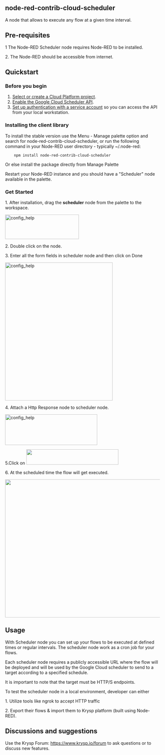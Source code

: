 ## node-red-contrib-cloud-scheduler
A node that allows to execute any flow at a given time interval.


## Pre-requisites

<p>1 The Node-RED Scheduler node requires Node-RED to be installed.</p>
<p>2. The Node-RED should be accessible from internet.</p>

## Quickstart

### Before you begin

1.  [Select or create a Cloud Platform project][projects].
1.  [Enable the Google Cloud Scheduler API][enable_api].
1.  [Set up authentication with a service account][auth] so you can access the
    API from your local workstation.
    

### Installing the client library


To install the stable version use the Menu - Manage palette option and search for node-red-contrib-cloud-scheduler, or run the following command in your Node-RED user directory - typically ~/.node-red: 

        npm install node-red-contrib-cloud-scheduler

Or else install the package directly from Manage Palette

Restart your Node-RED instance and you should have a "Scheduler" node available in the palette.

### Get Started


<p>1. After installation, drag the <b>scheduler</b> node from the palette to the workspace.</p>
<p> <img src='https://static.node.iopulsedev.net/nodes/Scheduler_node.png' alt='config_help' width="240" height="80" /></p>
<p>2. Double click on the node.</p>
<p>3. Enter all the form fields in scheduler node and then click on Done</p>
<p> <img src='https://static.node.iopulsedev.net/nodes/Scheduler_completed_form.png' alt='config_help' width="350" height="450" /></p>
<p>4. Attach a Http Response node to scheduler node.</p>
<p> <img src='https://static.node.iopulsedev.net/nodes/Scheduler_HTTP_Debug.png' alt='config_help' width="300" height="100" /></p>
<p>5.Click on <img src="https://static.node.iopulsedev.net/nodes/deploy_to_cloud.png" width="300" height="50" /></p>
<p>6. At the scheduled time the flow will get executed.</p>
<img src="https://static.node.iopulsedev.net/nodes/Scheduler_Ouput.png" width="900" height="450" /></p>

## Usage

<p>With Scheduler node you can set up your flows to be executed at defined times or regular intervals. The scheduler node work as a cron job for your flows.</p>

<p>Each scheduler node requires a publicly accessible URL where the flow will be deployed and will be used by the Google Cloud scheduler to send to a target according to a specified schedule.</p> 

<p>It is important to note that the target must be HTTP/S endpoints.</p>

<p>To test the scheduler node in a local environment, developer can either</p>
<p>1. Utilize tools like ngrok to accept HTTP traffic</p>
<p>2. Export their flows & import them to Krysp platform (built using Node-RED).</p>

## Discussions and suggestions

Use the Krysp Forum: https://www.krysp.io/forum to ask questions or to discuss new features.

[projects]: https://console.cloud.google.com/project
[enable_api]: https://console.cloud.google.com/flows/enableapi?apiid=cloudscheduler.googleapis.com
[auth]: https://cloud.google.com/docs/authentication/getting-started30
    

